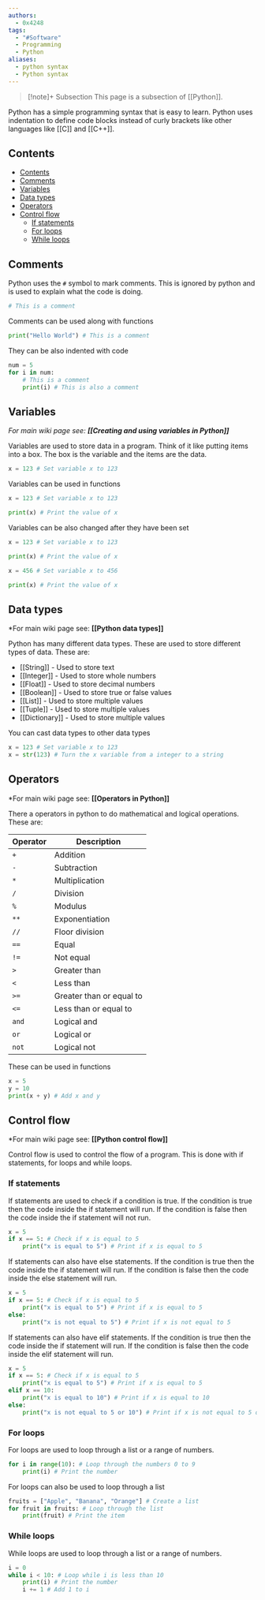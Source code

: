```yaml
---
authors:
  - 0x4248
tags:
  - "#Software"
  - Programming
  - Python
aliases:
  - python syntax
  - Python syntax
---
```

>[!note]+ Subsection
> This page is a subsection of [[Python]].

Python has a simple programming syntax that is easy to learn. Python uses indentation to define code blocks instead of curly brackets like other languages like [[C]] and [[C++]]. 

## Contents
- [Contents](#contents)
- [Comments](#comments)
- [Variables](#variables)
- [Data types](#data-types)
- [Operators](#operators)
- [Control flow](#control-flow)
    - [If statements](#if-statements)
    - [For loops](#for-loops)
    - [While loops](#while-loops)

## Comments
Python uses the `#` symbol to mark comments. This is ignored by python and is used to explain what the code is doing. 

```python
# This is a comment
```

Comments can be used along with functions

```python
print("Hello World") # This is a comment
```

They can be also indented with code

```python
num = 5
for i in num:
    # This is a comment
    print(i) # This is also a comment
```

## Variables
*For main wiki page see: **[[Creating and using variables in Python]]***

Variables are used to store data in a program. Think of it like putting items into a box. The box is the variable and the items are the data. 

```python
x = 123 # Set variable x to 123
```

Variables can be used in functions

```python
x = 123 # Set variable x to 123

print(x) # Print the value of x
```

Variables can be also changed after they have been set

```python
x = 123 # Set variable x to 123

print(x) # Print the value of x

x = 456 # Set variable x to 456

print(x) # Print the value of x
```

## Data types
*For main wiki page see: **[[Python data types]]**

Python has many different data types. These are used to store different types of data. These are:

- [[String]] - Used to store text
- [[Integer]] - Used to store whole numbers
- [[Float]] - Used to store decimal numbers
- [[Boolean]] - Used to store true or false values
- [[List]] - Used to store multiple values
- [[Tuple]] - Used to store multiple values
- [[Dictionary]] - Used to store multiple values

You can cast data types to other data types

```python
x = 123 # Set variable x to 123
x = str(123) # Turn the x variable from a integer to a string
```

## Operators
*For main wiki page see: **[[Operators in Python]]**

There a operators in python to do mathematical and logical operations. These are:

| Operator |         Description       |
| -------- | ------------------------- |
|   `+`    | Addition                  |
|   `-`    | Subtraction               |
|   `*`    | Multiplication            |
|   `/`    | Division                  |
|   `%`    | Modulus                   |
|   `**`   | Exponentiation            |
|   `//`   | Floor division            |
|   `==`   | Equal                     |
|   `!=`   | Not equal                 |
|   `>`    | Greater than              |
|   `<`    | Less than                 |
|   `>=`   | Greater than or equal to  |
|   `<=`   | Less than or equal to     |
|   `and`  | Logical and               |
|   `or`   | Logical or                |
|   `not`  | Logical not               |

These can be used in functions

```python
x = 5
y = 10
print(x + y) # Add x and y
```

## Control flow

*For main wiki page see: **[[Python control flow]]**

Control flow is used to control the flow of a program. This is done with if statements, for loops and while loops.

### If statements

If statements are used to check if a condition is true. If the condition is true then the code inside the if statement will run. If the condition is false then the code inside the if statement will not run. 

```python
x = 5
if x == 5: # Check if x is equal to 5
    print("x is equal to 5") # Print if x is equal to 5
```

If statements can also have else statements. If the condition is true then the code inside the if statement will run. If the condition is false then the code inside the else statement will run. 

```python
x = 5
if x == 5: # Check if x is equal to 5
    print("x is equal to 5") # Print if x is equal to 5
else:
    print("x is not equal to 5") # Print if x is not equal to 5
```

If statements can also have elif statements. If the condition is true then the code inside the if statement will run. If the condition is false then the code inside the elif statement will run. 

```python
x = 5
if x == 5: # Check if x is equal to 5
    print("x is equal to 5") # Print if x is equal to 5
elif x == 10:
    print("x is equal to 10") # Print if x is equal to 10
else:
    print("x is not equal to 5 or 10") # Print if x is not equal to 5 or 10
```

### For loops

For loops are used to loop through a list or a range of numbers. 

```python
for i in range(10): # Loop through the numbers 0 to 9
    print(i) # Print the number
```

For loops can also be used to loop through a list

```python
fruits = ["Apple", "Banana", "Orange"] # Create a list
for fruit in fruits: # Loop through the list
    print(fruit) # Print the item
```

### While loops

While loops are used to loop through a list or a range of numbers. 

```python
i = 0
while i < 10: # Loop while i is less than 10
    print(i) # Print the number
    i += 1 # Add 1 to i
```
